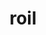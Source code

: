 ---
category: 4-letters
denotation: null
name: roil
reference_link: https://www.etymonline.com/word/roil
root_language: null
root_name: null
title: roil
type: free
word_sums:
- respelling: roil
  sum: 'Roil + '
---